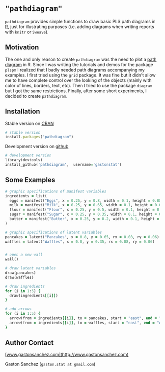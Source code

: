 # `"pathdiagram"`

`pathdiagram` provides simple functions to draw basic PLS path diagrams in [R](http://www.r-project.org/), just for illustrating purposes (i.e. adding diagrams when writing reports with `knitr` or `Sweave`).


## Motivation

The one and only reason to create `pathdiagram` was the need to plot a <a href="http://en.wikipedia.org/wiki/Path_analysis_(statistics)">path diagram</a> in R. Since I was writing the tutorials and demos for the package `plspm` I realized that I badly needed path diagrams accompanying my examples. I first tried using the `grid` package. It was fine but it didn't allow me to have complete control over the looking of the objects (mainly with color of lines, borders, text, etc). Then I tried to use the package `diagram` but I got the same restrictions. Finally, after some short experiments, I decided to create `pathdiagram`.  


## Installation

Stable version on [CRAN](http://cran.r-project.org/web/packages/pathdiagram/index.html)
```ruby
# stable version 
install.packages("pathdiagram")
```

Development version on [github](https://github.com/gastonstat/pathdiagram)
```ruby
# development version 
library(devtools)
install_github('pathdiagram',  username='gastonstat')
```

## Some Examples

```ruby
# graphic specifications of manifest variables
ingredients = list(
  eggs = manifest("Eggs", x = 0.25, y = 0.8, width = 0.1, height = 0.08),
  milk = manifest("Milk", x = 0.25, y = 0.65, width = 0.1, height = 0.08),
  flour = manifest("Flour", x = 0.25, y = 0.5, width = 0.1, height = 0.08),
  sugar = manifest("Sugar", x = 0.25, y = 0.35, width = 0.1, height = 0.08),
  butter = manifest("Butter", x = 0.25, y = 0.2, width = 0.1, height = 0.08)
)

# graphic specifications of latent variables
pancakes = latent("Pancakes", x = 0.8, y = 0.65, rx = 0.08, ry = 0.06)
waffles = latent("Waffles", x = 0.8, y = 0.35, rx = 0.08, ry = 0.06)


# open a new wall
wall()

# draw latent variables
draw(pancakes)
draw(waffles)

# draw ingredients
for (i in 1:5) {
  draw(ingredients[[i]])
}

# add arrows
for (i in 1:5) {
  arrow(from = ingredients[[i]], to = pancakes, start = "east", end = "west")
  arrow(from = ingredients[[i]], to = waffles, start = "east", end = "west")
}
```

## Author Contact 

[www.gastonsanchez.com](http://www.gastonsanchez.com)

Gaston Sanchez (`gaston.stat at gmail.com`)

